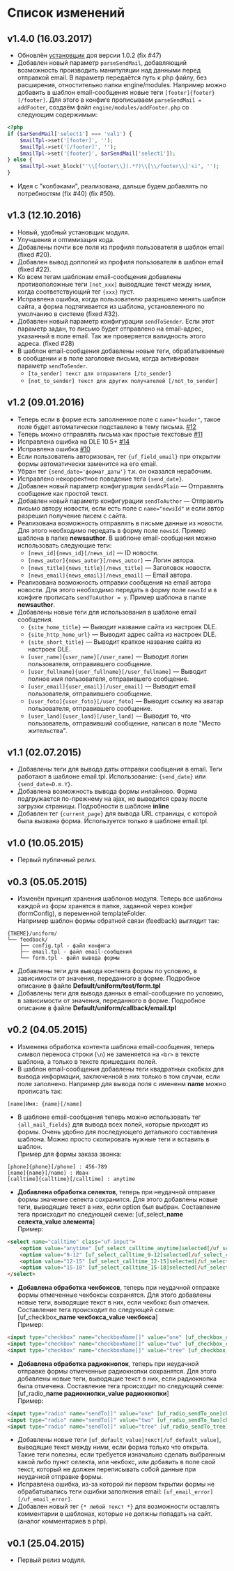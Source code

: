 # Список изменений

## v1.4.0 (16.03.2017)
- Обновлён [установщик](https://github.com/dle-modules/DLE-StarterKit) доя версии 1.0.2 (fix #47)
- Добавлен новый параметр `parseSendMail`, добавляющий возможность производить манипуляции над данными перед отправкой email. В параметр передаётся путь к php файлу, без расширения, отностительно папки engine/modules. Например можно добавить в шаблон email-сообщения новые теги `[footer]{footer}[/footer]`. Для этого в конфиге прописываем `parseSendMail = addFooter`, создаём файл `engine/modules/addFooter.php` со следующим содержимым:
```php
<?php
if ($arSendMail['select1'] === 'val1') {
	$mailTpl->set('[footer]', '');
	$mailTpl->set('[/footer]', '');
	$mailTpl->set('{footer}', $arSendMail['select1']);
} else {
	$mailTpl->set_block("'\\[footer\\](.*?)\\[\\/footer\\]'si", '');
}
```
- Идея с "колбэками", реализована, дальше будем добавлять по потребностям (fix #40) (fix #50).

## v1.3 (12.10.2016)
- Новый, удобный установщик модуля.
- Улучшения и оптимизация кода.
- Добавлены почти все поля из профиля пользователя в шаблон email (fixed #20).
- Добавлен вывод допполей из профиля пользователя в шаблон email (fixed #22).
- Ко всем тегам шаблонам email-сообщения добавлены противоположные теги `[not_xxx]` выводящие текст между ними, когда соответствующий тег `{xxx}` пуст.
- Исправлена ошибка, когда пользователю разрешено менять шаблон сайта, а форма подтягивается из шаблона, установленного по умолчанию в системе (fixed #32).
- Добавлен новый параметр конфигурации `sendToSender`. Если этот параметр задан, то письмо будет отправлено на email-адрес, указанный в поле email. Так же проверяется валидность этого адреса. (fixed #28)
- В шаблон email-сообщения добавлены новые теги, обрабатываемые в сообщении и в поле заголовке письма, когда активирован параметр `sendToSender`.
    +  `[to_sender] текст для отправителя [/to_sender]`
    +  `[not_to_sender] текст для других получателей [/not_to_sender]`

## v1.2 (09.01.2016)
- Теперь если в форме есть заполненное поле с `name="header"`, такое поле будет автоматически подставлено в тему письма. [#12](https://github.com/dle-modules/DLE-UniForm/issues/12)
- Теперь можно отправлять письма как простые текстовые [#11](https://github.com/dle-modules/DLE-UniForm/issues/11)
- Исправлена ошибка на DLE 10.5+ [#14](https://github.com/dle-modules/DLE-UniForm/issues/14)
- Исправлена ошибка [#10](https://github.com/dle-modules/DLE-UniForm/issues/10)
- Если пользователь авторизован, тег `{uf_field_email}` при открытии формы автоматически заменится на его email.
- Убран тег `{send_date='формат_даты'}` т.к. он оказался нерабочим.
- Исправлено некорректное поведение тега `{send_date}`.
- Добавлен новый параметр конфигурации `sendAsPlain` — Отправлять сообщение как простой текст.
- Добавлен новый параметр конфигурации `sendToAuthor` — Отправить письмо автору новости, если есть поле с  `name="newsId"` и если автор разрешил получение писем с сайта.
- Реализована возможность отправлять в письме данные из новости. Для этого необходимо передать в форму поле `newsId`. Пример шаблона в папке **newsauthor**. В шаблоне email-сообщения можно использовать следующие теги:
    + `[news_id]{news_id}[/news_id]` — ID новости.
    + `[news_autor]{news_autor}[/news_autor]` — Логин автора.
    + `[news_title]{news_title}[/news_title]` — Заголовок новости.
    + `[news_email]{news_email}[/news_email]` — Email автора.
- Реализована возможность отправки сообщения на email автора новости. Для этого необходимо передать в форму поле `newsId` и в конфиге прописать `sendToAuthor = y`. Пример шаблона в папке **newsauthor**.
- Добавлены новые теги для использования в шаблоне email сообщения.
    + `{site_home_title}` — Выводит название сайта из настроек DLE.
    + `{site_http_home_url}` — Выводит адрес сайта из настроек DLE.
    + `{site_short_title}` — Выводит краткое название сайта из настроек DLE.
    + `[user_name]{user_name}[/user_name]` — Выводит логин пользователя, отправившего сообщение.
    + `[user_fullname]{user_fullname}[/user_fullname]` — Выводит полное имя пользователя, отправившего сообщение.
    + `[user_email]{user_email}[/user_email]` — Выводит email пользователя, отправившего сообщение.
    + `[user_foto]{user_foto}[/user_foto]` — Выводит ссылку на аватар пользователя, отправившего сообщение.
    + `[user_land]{user_land}[/user_land]` — Выводит то, что пользователь, отправивший сообщение, написал в поле "Место жительства".

## v1.1 (02.07.2015)
- Добавлены теги для вывода даты отправки сообщения в email. Теги работают в шаблоне email.tpl. Использование: `{send_date}` или `{send_date=D.m.Y}`.
- Добавлена возможность вывода формы инлайново. Форма подгружается по-прежнему на ajax, но выводится сразу после загрузки страницы. Подробности в шаблоне **inline**
- Добавлен тег `{current_page}` для вывода URL страницы, с которой была вызвана форма. Используется только в шаблоне email.tpl.


## v1.0 (10.05.2015)
- Первый публичный релиз.

## v0.3 (05.05.2015)
- Изменён принцип хранения шаблонов модуля. Теперь все шаблоны каждой из форм хранятся в папке, заданной через конфиг (formConfig), в переменной templateFolder. <br>Например шаблон формы обратной связи (feedback) выглядит так:
```
{THEME}/uniform/
└── feedback/ 
    ├── config.tpl - файл конфига
    ├── email.tpl - файл email-сообщения
    └── form.tpl - файл вывода формы
```
- Добавлены теги для вывода контента формы по условию, в зависимости от значения, переданного в форме. Подробное описание в файле **Default/uniform/test/form.tpl**
- Добавлены теги для вывода данных в email-сообщение по условию, в зависимости от значения, переданного в форме. Подробное описание в файле **Default/uniform/callback/email.tpl**

## v0.2 (04.05.2015)
- Изменена обработка контента шаблона email-сообщения, теперь символ переноса строки (`\n`) не заменяется на `<br>` в тексте шаблона, а только в тексте пришедших полей.
- В шаблон email-сообщения добавлены теги  квадратных скобках для вывода информации, заключенной в них только в том случаи, если поле заполнено. Например для вывода поля с имененм **name** можно прописать так:
```
[name]Имя: {name}[/name]
```
- В шаблоне email-сообщения теперь можно использовать тег `{all_mail_fields}` для вывода всех полей, которые приходят из формы. Очень удобно для последующего детального составления шаблона. Можно просто скопировать нужные теги и вставить в шаблон. <br>Пример для формы заказа звонка:
```
[phone]{phone}[/phone] : 456-789
[name]{name}[/name] : Иван
[calltime]{calltime}[/calltime] : anytime
```
- **Добавлена обработка селектов**, теперь при неудачной отправке формы значение селекта сохранится. Для этого добавлены новые теги, выводящие текст в них, если option был выбран. Составление тега происходит по следующей схеме:
[uf_select_**name селекта**_**value элемента**] <br>
Пример:
```html
<select name="calltime" class="uf-input">
    <option value="anytime" [uf_select_calltime_anytime]selected[/uf_select_calltime_anytime]>в любое время</option>
    <option value="9-12" [uf_select_calltime_9-12]selected[/uf_select_calltime_9-12]>c 9:00 до 12:00</option>
    <option value="12-15" [uf_select_calltime_12-15]selected[/uf_select_calltime_12-15]>c 12:00 до 15:00</option>
    <option value="15-18" [uf_select_calltime_15-18]selected[/uf_select_calltime_15-18]>c 15:00 до 18:00</option>
</select>
```
- **Добавлена обработка чекбоксов**, теперь при неудачной отправке формы отмеченные чекбоксы сохранятся.  Для этого добавлены новые теги, выводящие текст в них, если чекбокс был отмечен. Составление тега происходит по следующей схеме:
[uf_checkbox_**name чекбокса**_**value чекбокса**] <br>
Пример:
```html
<input type="checkbox" name="checkboxName[]" value="one" [uf_checkbox_checkboxName_one]checked[/uf_checkbox_checkboxName_one]> Чекбокс 1
<input type="checkbox" name="checkboxName[]" value="two" [uf_checkbox_checkboxName_two]checked[/uf_checkbox_checkboxName_two]> Чекбокс 2
<input type="checkbox" name="checkboxName[]" value="tree" [uf_checkbox_checkboxName_tree]checked[/uf_checkbox_checkboxName_tree]> Чекбокс 3
```
- **Добавлена обработка радиокнопок**, теперь при неудачной отправке формы отмеченные радиокнопки сохранятся. Для этого добавлены новые теги, выводящие текст в них, если радиокнопка была отмечена. Составление тега происходит по следующей схеме:
[uf_radio_**name радиокнопки**_**value радиокнопки**] <br>
Пример:
```html
<input type="radio" name="sendTo[]" value="one" [uf_radio_sendTo_one]checked[/uf_radio_sendTo_one]> Радиокнопка 1
<input type="radio" name="sendTo[]" value="two" [uf_radio_sendTo_two]checked[/uf_radio_sendTo_two]> Радиокнопка 2
<input type="radio" name="sendTo[]" value="tree" [uf_radio_sendTo_tree]checked[/uf_radio_sendTo_tree]> Радиокнопка 3
```
- Добавлены новые теги `[uf_default_value]текст[/uf_default_value]`, выводящие текст между ними, если форма только что открыта. Такие теги полезны, если требуется изначально сделать выбранным какой либо пункт селекта, или чекбокс, или добавить в поле свой текст, который не должен переписывать собой данные при неудачной отправке формы.
- Исправлена ошибка, из-за которой пи первом ткрытии формы не обрабатывались теги ошибки заполнения email: `[uf_email_error][/uf_email_error]`.
- Добавлен новый тег `{* любой текст *}` для возможности оставлять комментарии в шаблонах, которые не должны попадать на сайт. (аналог комментариев в php).

## v0.1 (25.04.2015)
- Первый релиз модуля.
